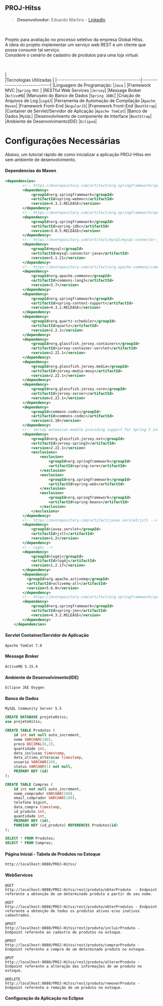 ## PROJ-Hitss
> **Desenvolvedor:** Eduardo Martins - [LinkedIn
](https://www.linkedin.com/in/eduardo-martins-849534110/)

<br>
<br>
Projeto para avaliação no processo seletivo da empresa Global Hitss. <br>
A ideia do projeto implementar um serviço web REST e um cliente que possa consumir tal serviço.
<br>Considere o cenário de cadastro de produtos para uma loja virtual. 
<br>
<br>
<br>

|                  
|Tecnologias Utilizadas                          |
|-------------------------------------------|-------------------------------|
|Linguagem de Programação:  |`Java`            |
|Framework MVC              |`Spring MVC`            |
|RESTful Web Services        |`Jersey`|
|Message Broker        |`ActiveMQ`|
|Manuseio do Banco de Dados |`Spring JDBC`|
|Criação de Arquivos de Log           |`Log4J`|
|Ferramenta de Automação de Compilação      |`Apache Maven`|
|Framework Front-End      |`AngularJS`|
|Framework Front-End      |`BootStrap`|
|Container de Servlet/Servidor de Aplicação |`Apache TomCat`|
|Banco de Dados                             |`MySQL`|
|Desenvolvimento de componente de Interface |`BootStrap`|
|Ambiente de Desenvolvimento(IDE)           |`Eclipse`|


# Configurações Necessárias

Abaixo, um tutorial rápido de como inicializar a aplicação PROJ-Hitss em sem ambiente de desenvolvimento.


#### Dependencias do Maven

```xml 
<dependencies>
		<!-- https://mvnrepository.com/artifact/org.springframework/spring-webmvc -->
		<dependency>
			<groupId>org.springframework</groupId>
			<artifactId>spring-webmvc</artifactId>
			<version>4.3.2.RELEASE</version>
		</dependency>
		<!-- https://mvnrepository.com/artifact/org.springframework/spring-jdbc -->
		<dependency>
			<groupId>org.springframework</groupId>
			<artifactId>spring-jdbc</artifactId>
			<version>3.0.5.RELEASE</version>
		</dependency>
		<!-- https://mvnrepository.com/artifact/mysql/mysql-connector-java -->
		<dependency>
		    <groupId>mysql</groupId>
		    <artifactId>mysql-connector-java</artifactId>
		    <version>5.1.21</version>
		</dependency>
		<!-- https://mvnrepository.com/artifact/org.apache.commons/commons-lang3 -->
		<dependency>
		    <groupId>org.apache.commons</groupId>
		    <artifactId>commons-lang3</artifactId>
		    <version>3.7</version>
		</dependency>
		<dependency>
		    <groupId>org.springframework</groupId>
		    <artifactId>spring-context-support</artifactId>
		    <version>4.3.2.RELEASE</version>
		</dependency>
		<dependency>
		    <groupId>org.quartz-scheduler</groupId>
		    <artifactId>quartz</artifactId>
		    <version>2.2.1</version>
		</dependency>
		<dependency>
		    <groupId>org.glassfish.jersey.containers</groupId>
		    <artifactId>jersey-container-servlet</artifactId>
		    <version>2.22.1</version>
		</dependency>	
		<dependency>
		    <groupId>org.glassfish.jersey.media</groupId>
		    <artifactId>jersey-media-moxy</artifactId>
		    <version>2.22.1</version>
		</dependency>
		<dependency>
		    <groupId>org.glassfish.jersey.core</groupId>
		    <artifactId>jersey-server</artifactId>
		    <version>2.22.1</version>
		</dependency>
		<dependency>
		    <groupId>commons-codec</groupId>
		    <artifactId>commons-codec</artifactId>
		    <version>1.10</version>
		</dependency>
	    <!-- Jersey extension module providing support for Spring 3 integration -->
	    <dependency>
	        <groupId>org.glassfish.jersey.ext</groupId>
	        <artifactId>jersey-spring3</artifactId>
	        <version>2.22.1</version>
	        <exclusions>
	            <exclusion>
	                <groupId>org.springframework</groupId>
	                <artifactId>spring-core</artifactId>
	            </exclusion>
	            <exclusion>
	                <groupId>org.springframework</groupId>
	                <artifactId>spring-web</artifactId>
	            </exclusion>
	            <exclusion>
	                <groupId>org.springframework</groupId>
	                <artifactId>spring-beans</artifactId>
	            </exclusion>
	        </exclusions>
	    </dependency>		
	    <!-- https://mvnrepository.com/artifact/javax.servlet/jstl -->
		<dependency>
		    <groupId>javax.servlet</groupId>
		    <artifactId>jstl</artifactId>
		    <version>1.2</version>
		</dependency>
		<!-- Log4j -->
		<dependency>
			<groupId>log4j</groupId>
			<artifactId>log4j</artifactId>
			<version>1.2.17</version>
		</dependency>		
		<dependency>
		  <groupId>org.apache.activemq</groupId>
		  <artifactId>activemq-all</artifactId>
		  <version>5.6.0</version>
		</dependency>
		<!-- https://mvnrepository.com/artifact/org.springframework/spring-jms -->
		<dependency>
		    <groupId>org.springframework</groupId>
		    <artifactId>spring-jms</artifactId>
		    <version>4.3.2.RELEASE</version>
		</dependency>				
	</dependencies>
```

#### Servlet Container/Servidor de Aplicação

    Apache TomCat 7.0
	
#### Message Broker

    ActiveMQ 5.15.4

#### Ambiente de Desenvolvimento(IDE)

    Eclipse JEE Oxygen
    
#### Banco de Dados

    MySQL Community Server 5.5
```sql
CREATE DATABASE projetoHitss;
use projetoHitss;

CREATE TABLE Produtos (
	id int not null auto_increment,
	nome VARCHAR(100),
    preco DECIMAL(6,2),
    quantidade int,
    data_inclusao timestamp,
    data_ultima_alteracao timestamp,
    usuario VARCHAR(20),
    status VARCHAR(1) not null,
    PRIMARY KEY (id)
);

CREATE TABLE Compras (
	id int not null auto_increment,
	nome_comprador VARCHAR(100),
    email_comprador VARCHAR(100),
    telefone bigint,
    data_compra timestamp,
    id_produto int,
    quantidade int,
    PRIMARY KEY (id),
    FOREIGN KEY (id_produto) REFERENCES Produtos(id)
);

SELECT * FROM Produtos;
SELECT * FROM Compras;
```	
#### Página Inicial - Tabela de Produtos no Estoque
    
    http://localhost:8080/PROJ-Hitss/

#### WebServices

    @GET
    http://localhost:8080/PROJ-Hitss/rest/produto/obterProduto  - Endpoint referente a obtenção de um determinado produto a partir do seu nome.
    
    @GET
    http://localhost:8080/PROJ-Hitss/rest/produto/obterProdutos - Endpoint referente a obtenção de todos os produtos ativos e/ou inativos cadastrados.
	
    @POST
    http://localhost:8080/PROJ-Hitss/rest/produto/incluirProduto - Endpoint referente ao cadastro de produtos no estoque.
	
    @POST
    http://localhost:8080/PROJ-Hitss/rest/produto/comprarProduto - Endpoint referente a compra de um determinado produto no estoque.

    @PUT
    http://localhost:8080/PROJ-Hitss/rest/produto/alterarProduto - Endpoint referente a alteração das informações de um produto no estoque.

    @DELETE
    http://localhost:8080/PROJ-Hitss/rest/produto/removerProduto - Endpoint referente a remoção de um produto no estoque.
	

#### Configuração da Aplicação no Eclipse